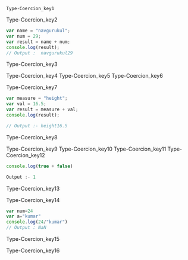 ```ngMeta
Type-Coercion_key1
```

Type-Coercion_key2
```javascript
var name = "navgurukul";
var num = 29;
var result = name + num;
console.log(result);
// Output :  navgurukul29 

```
Type-Coercion_key3


Type-Coercion_key4
Type-Coercion_key5
Type-Coercion_key6


Type-Coercion_key7
```javascript
var measure = "height";
var val = 16.5;
var result = measure + val;
console.log(result);

// Output :- height16.5

```
Type-Coercion_key8


Type-Coercion_key9
Type-Coercion_key10
Type-Coercion_key11
Type-Coercion_key12
```javascript
console.log(true + false)

Output :- 1

```
Type-Coercion_key13


Type-Coercion_key14
```javascript
var num=24
var a="kumar"
console.log(24/"kumar")
// Output : NaN

```
Type-Coercion_key15


Type-Coercion_key16
